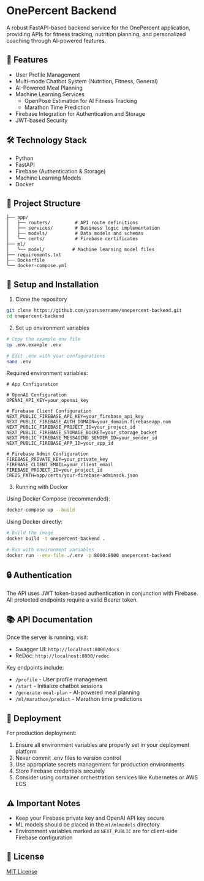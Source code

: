 # OnePercent Backend

A robust FastAPI-based backend service for the OnePercent application, providing APIs for fitness tracking, nutrition planning, and personalized coaching through AI-powered features.

## 🚀 Features

- User Profile Management
- Multi-mode Chatbot System (Nutrition, Fitness, General)
- AI-Powered Meal Planning
- Machine Learning Services
  - OpenPose Estimation for AI Fitness Tracking
  - Marathon Time Prediction
- Firebase Integration for Authentication and Storage
- JWT-based Security

## 🛠️ Technology Stack

- Python
- FastAPI
- Firebase (Authentication & Storage)
- Machine Learning Models
- Docker

## 📁 Project Structure

```
├── app/
│   ├── routers/         # API route definitions
│   ├── services/        # Business logic implementation
│   ├── models/          # Data models and schemas
│   └── certs/           # Firebase certificates
├── ml/
│   └── model/          # Machine learning model files
├── requirements.txt
├── Dockerfile
└── docker-compose.yml
```

## 🔧 Setup and Installation

1. Clone the repository
```bash
git clone https://github.com/yourusername/onepercent-backend.git
cd onepercent-backend
```

2. Set up environment variables
```bash
# Copy the example env file
cp .env.example .env

# Edit .env with your configurations
nano .env
```

Required environment variables:
```env
# App Configuration

# OpenAI Configuration
OPENAI_API_KEY=your_openai_key

# Firebase Client Configuration
NEXT_PUBLIC_FIREBASE_API_KEY=your_firebase_api_key
NEXT_PUBLIC_FIREBASE_AUTH_DOMAIN=your_domain.firebaseapp.com
NEXT_PUBLIC_FIREBASE_PROJECT_ID=your_project_id
NEXT_PUBLIC_FIREBASE_STORAGE_BUCKET=your_storage_bucket
NEXT_PUBLIC_FIREBASE_MESSAGING_SENDER_ID=your_sender_id
NEXT_PUBLIC_FIREBASE_APP_ID=your_app_id

# Firebase Admin Configuration
FIREBASE_PRIVATE_KEY=your_private_key
FIREBASE_CLIENT_EMAIL=your_client_email
FIREBASE_PROJECT_ID=your_project_id
CREDS_PATH=app/certs/your-firebase-adminsdk.json
```

3. Running with Docker

Using Docker Compose (recommended):
```bash
docker-compose up --build
```

Using Docker directly:
```bash
# Build the image
docker build -t onepercent-backend .

# Run with environment variables
docker run --env-file ./.env -p 8000:8000 onepercent-backend
```

## 🔒 Authentication

The API uses JWT token-based authentication in conjunction with Firebase. All protected endpoints require a valid Bearer token.

## 📚 API Documentation

Once the server is running, visit:
- Swagger UI: `http://localhost:8000/docs`
- ReDoc: `http://localhost:8000/redoc`

Key endpoints include:
- `/profile` - User profile management
- `/start` - Initialize chatbot sessions
- `/generate-meal-plan` - AI-powered meal planning
- `/ml/marathon/predict` - Marathon time predictions

## 🚀 Deployment

For production deployment:
1. Ensure all environment variables are properly set in your deployment platform
2. Never commit .env files to version control
3. Use appropriate secrets management for production environments
4. Store Firebase credentials securely
5. Consider using container orchestration services like Kubernetes or AWS ECS

## ⚠️ Important Notes

- Keep your Firebase private key and OpenAI API key secure
- ML models should be placed in the `ml/mlmodels` directory
- Environment variables marked as `NEXT_PUBLIC` are for client-side Firebase configuration


## 📝 License

[MIT License](LICENSE)
